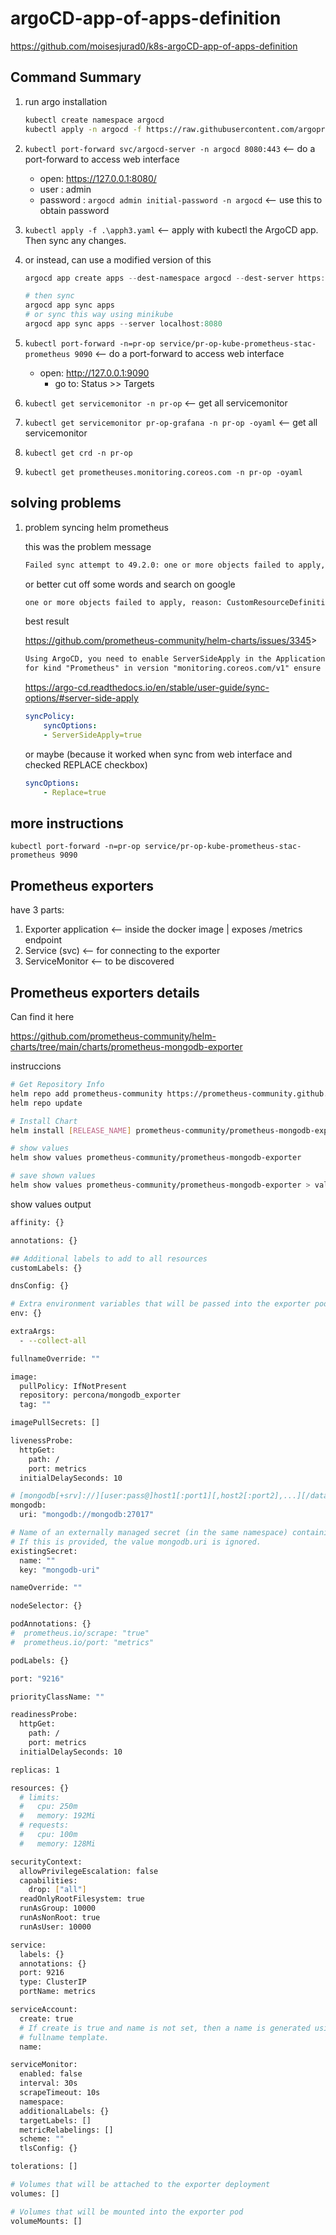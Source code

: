 # argoCD-app-of-apps-definition

<https://github.com/moisesjurad0/k8s-argoCD-app-of-apps-definition>

## Command Summary

1. run argo installation

    ```sh
    kubectl create namespace argocd
    kubectl apply -n argocd -f https://raw.githubusercontent.com/argoproj/argo-cd/stable/manifests/install.yaml
    ```

1. `kubectl port-forward svc/argocd-server -n argocd 8080:443` <-- do a port-forward to access web interface
    - open: <https://127.0.0.1:8080/>
    - user
    : admin
    - password
    : `argocd admin initial-password -n argocd` <-- use this to obtain password

1. `kubectl apply -f .\apph3.yaml` <-- apply with kubectl the ArgoCD app. Then sync any changes.
1. or instead, can use a modified version of this

    ```PowerShell
    argocd app create apps --dest-namespace argocd --dest-server https://kubernetes.default.svc --repo https://github.com/argoproj/argocd-example-apps.git --path apps
    
    # then sync
    argocd app sync apps  
    # or sync this way using minikube
    argocd app sync apps --server localhost:8080
    ```

1. `kubectl port-forward -n=pr-op service/pr-op-kube-prometheus-stac-prometheus 9090` <-- do a port-forward to access web interface
    - open: <http://127.0.0.1:9090>
        - go to: Status >> Targets

1. `kubectl get servicemonitor -n pr-op` <-- get all servicemonitor
1. `kubectl get servicemonitor pr-op-grafana -n pr-op -oyaml` <-- get all servicemonitor
1. `kubectl get crd -n pr-op`
1. `kubectl get prometheuses.monitoring.coreos.com -n pr-op -oyaml`

## solving problems

1. problem syncing helm prometheus

    this was the problem message

    ```txt
    Failed sync attempt to 49.2.0: one or more objects failed to apply, reason: CustomResourceDefinition.apiextensions.k8s.io "prometheusagents.monitoring.coreos.com" is invalid: metadata.annotations: Too long: must have at most 262144 bytes,CustomResourceDefinition.apiextensions.k8s.io "prometheuses.monitoring.coreos.com" is invalid: metadata.annotations: Too long: must have at most 262144 bytes,resource mapping not found for name: "pr-op-kube-prometheus-stac-prometheus" namespace: "pr-op" from "/dev/shm/2748583596": no matches for kind "Prometheus" in version "monitoring.coreos.com/v1" ensure CRDs are installed first
    ```

    or better cut off some words and search on google

    ```txt
    one or more objects failed to apply, reason: CustomResourceDefinition.apiextensions.k8s.io "prometheusagents.monitoring.coreos.com" is invalid: metadata.annotations: Too long: must have at most 262144 bytes,CustomResourceDefinition.apiextensions.k8s.io "prometheuses.monitoring.coreos.com" is invalid: metadata.annotations: Too long: must have at most 262144 bytes,resource mapping not found for name: "pr-op-kube-prometheus-stac-prometheus" namespace: "pr-op" from "/dev/shm/2748583596": no matches for kind "Prometheus" in version "monitoring.coreos.com/v1" ensure CRDs are installed first
    ```

    best result

    <https://github.com/prometheus-community/helm-charts/issues/3345>>

    ```txt
    Using ArgoCD, you need to enable ServerSideApply in the Application resource (see https://argo-cd.readthedocs.io/en/stable/user-guide/sync-options/#server-side-apply) for the CRDs to be applied properly.
    for kind "Prometheus" in version "monitoring.coreos.com/v1" ensure CRDs are installed first
    ```

    <https://argo-cd.readthedocs.io/en/stable/user-guide/sync-options/#server-side-apply>

    ```yaml
    syncPolicy:
        syncOptions:
        - ServerSideApply=true
    ```

    or maybe (because it worked when sync from web interface and checked REPLACE checkbox)

    ```yaml
    syncOptions:
        - Replace=true
    ```

## more instructions

`kubectl port-forward -n=pr-op service/pr-op-kube-prometheus-stac-prometheus 9090`

## Prometheus exporters

have 3 parts:

1. Exporter application <-- inside the docker image | exposes /metrics endpoint
1. Service (svc) <-- for connecting to the exporter
1. ServiceMonitor <-- to be discovered

## Prometheus exporters details

Can find it here

<https://github.com/prometheus-community/helm-charts/tree/main/charts/prometheus-mongodb-exporter>

instruccions

```sh
# Get Repository Info
helm repo add prometheus-community https://prometheus-community.github.io/helm-charts
helm repo update

# Install Chart
helm install [RELEASE_NAME] prometheus-community/prometheus-mongodb-exporter

# show values
helm show values prometheus-community/prometheus-mongodb-exporter

# save shown values
helm show values prometheus-community/prometheus-mongodb-exporter > values.yaml
```

show values output

```sh
affinity: {}

annotations: {}

## Additional labels to add to all resources
customLabels: {}

dnsConfig: {}

# Extra environment variables that will be passed into the exporter pod
env: {}

extraArgs:
  - --collect-all

fullnameOverride: ""

image:
  pullPolicy: IfNotPresent
  repository: percona/mongodb_exporter
  tag: ""

imagePullSecrets: []

livenessProbe:
  httpGet:
    path: /
    port: metrics
  initialDelaySeconds: 10

# [mongodb[+srv]://][user:pass@]host1[:port1][,host2[:port2],...][/database][?options]
mongodb:
  uri: "mongodb://mongodb:27017"

# Name of an externally managed secret (in the same namespace) containing the connection uri as key `mongodb-uri`.
# If this is provided, the value mongodb.uri is ignored.
existingSecret:
  name: ""
  key: "mongodb-uri"

nameOverride: ""

nodeSelector: {}

podAnnotations: {}
#  prometheus.io/scrape: "true"
#  prometheus.io/port: "metrics"

podLabels: {}

port: "9216"

priorityClassName: ""

readinessProbe:
  httpGet:
    path: /
    port: metrics
  initialDelaySeconds: 10

replicas: 1

resources: {}
  # limits:
  #   cpu: 250m
  #   memory: 192Mi
  # requests:
  #   cpu: 100m
  #   memory: 128Mi

securityContext:
  allowPrivilegeEscalation: false
  capabilities:
    drop: ["all"]
  readOnlyRootFilesystem: true
  runAsGroup: 10000
  runAsNonRoot: true
  runAsUser: 10000

service:
  labels: {}
  annotations: {}
  port: 9216
  type: ClusterIP
  portName: metrics

serviceAccount:
  create: true
  # If create is true and name is not set, then a name is generated using the
  # fullname template.
  name:

serviceMonitor:
  enabled: false
  interval: 30s
  scrapeTimeout: 10s
  namespace:
  additionalLabels: {}
  targetLabels: []
  metricRelabelings: []
  scheme: ""
  tlsConfig: {}

tolerations: []

# Volumes that will be attached to the exporter deployment
volumes: []

# Volumes that will be mounted into the exporter pod
volumeMounts: []

```
